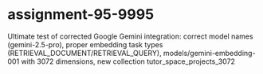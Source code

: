 # assignment-95-9995
Ultimate test of corrected Google Gemini integration: correct model names (gemini-2.5-pro), proper embedding task types (RETRIEVAL_DOCUMENT/RETRIEVAL_QUERY), models/gemini-embedding-001 with 3072 dimensions, new collection tutor_space_projects_3072
